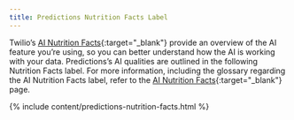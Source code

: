 ```yaml
---
title: Predictions Nutrition Facts Label
---
```


Twilio’s [AI Nutrition Facts](https://nutrition-facts.ai/){:target="_blank"} provide an overview of the AI feature you’re using, so you can better understand how the AI is working with your data. Predictions’s AI qualities are outlined in the following Nutrition Facts label. For more information, including the glossary regarding the AI Nutrition Facts label, refer to the [AI Nutrition Facts](https://nutrition-facts.ai/){:target="_blank"} page.

{% include content/predictions-nutrition-facts.html %}

<!---[The Predictions Nutrition Facts](<../../../images/label-customer-ai-predictions .png>)--->
